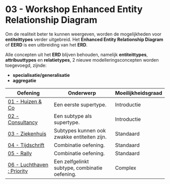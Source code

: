 # 03 - Workshop Enhanced Entity Relationship Diagram

Om de realiteit beter te kunnen weergeven, worden de mogelijkheden voor **entiteittypes** verder uitgebreid.​ 
Het **Enhanced Entity Relationship Diagram** of **EERD** is een uitbreiding van het **ERD**.​

Alle concepten uit het **ERD** blijven behouden, namelijk **entiteittypes**, **attribuuttypes** en **relatietypes​**, 2 nieuwe modelleringsconcepten worden toegevoegd​, zijnde:
- **specialisatie/generalisatie​**
- **aggregatie**

| Oefening | Onderwerp | Moeilijkheidsgraad |
| ----- | ---- | ---- |
| [01 - Huizen & Co](exercises/exercise-1.md) | Een eerste supertype. | Introductie |
| [02 - Consultancy](exercises/exercise-2.md) | Een subtype als supertype. | Introductie |
| [03 - Ziekenhuis](exercises/exercise-3.md) | Subtypes kunnen ook zwakke entiteiten zijn. | Standaard |
| [04 - Tijdschrift](exercises/exercise-4.md) | Combinatie oefening. | Standaard |
| [05 - Rally](exercises/exercise-5.md) | Combinatie oefening. | Standaard |
| [06 - Luchthaven : Priority](exercises/exercise-6.md) | Een zelfgelinkt subtype, combinatie oefening. | Complex |
